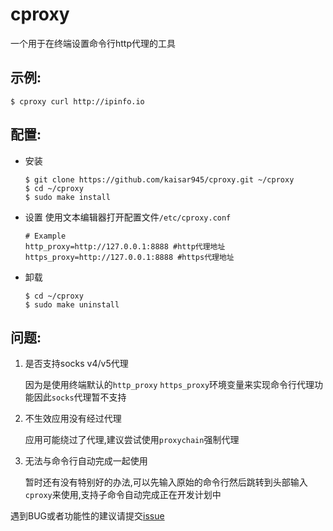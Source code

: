 # cproxy
一个用于在终端设置命令行http代理的工具

## 示例:
```
$ cproxy curl http://ipinfo.io
```

## 配置:
- 安装
    ```
    $ git clone https://github.com/kaisar945/cproxy.git ~/cproxy
    $ cd ~/cproxy
    $ sudo make install
    ```

- 设置
    使用文本编辑器打开配置文件```/etc/cproxy.conf```
    ```
    # Example
    http_proxy=http://127.0.0.1:8888 #http代理地址
    https_proxy=http://127.0.0.1:8888 #https代理地址
    ```

- 卸载
    ```
    $ cd ~/cproxy
    $ sudo make uninstall
    ```

## 问题:
1. 是否支持socks v4/v5代理

    因为是使用终端默认的```http_proxy``` ```https_proxy```环境变量来实现命令行代理功能因此```socks```代理暂不支持

3. 不生效应用没有经过代理

    应用可能绕过了代理,建议尝试使用```proxychain```强制代理

4. 无法与命令行自动完成一起使用

    暂时还有没有特别好的办法,可以先输入原始的命令行然后跳转到头部输入```cproxy```来使用,支持子命令自动完成正在开发计划中

遇到BUG或者功能性的建议请提交[issue](https://github.com/kaisar945/cproxy/issues)